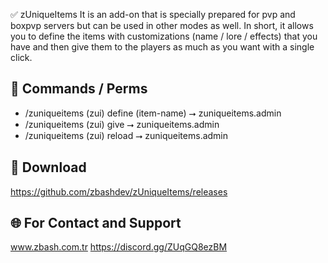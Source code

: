 ✅ zUniqueItems It is an add-on that is specially prepared for pvp and boxpvp servers but can be used in other modes as well. In short, it allows you to define the items with customizations (name / lore / effects) that you have and then give them to the players as much as you want with a single click.

## 🚀 Commands / Perms

- /zuniqueitems (zui) define (item-name) ⭢ zuniqueitems.admin
- /zuniqueitems (zui) give <item-name> <player-name> <amount> ⭢ zuniqueitems.admin
- /zuniqueitems (zui) reload ⭢ zuniqueitems.admin

## 📁 Download 

https://github.com/zbashdev/zUniqueItems/releases

## 🌐 For Contact and Support

www.zbash.com.tr
https://discord.gg/ZUqGQ8ezBM







